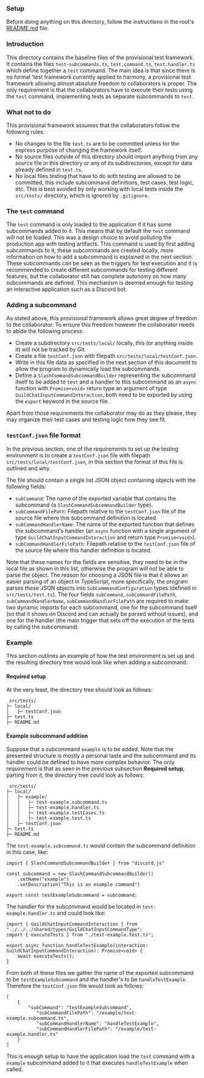 ### Setup
Before doing anything on this directory, follow the instructions in the root's [README.md](https://github.com/datasektionen/harmony/edit/addtest/src/tests/README.md) file.

### Introduction
This directory contains the baseline files of the provisional test framework. It contains the files `test-subcommands.ts`, 
`test.command.ts`, `test.handler.ts` which define together a `test` command. The main idea is that since there is no formal 
'test framework currently applied to harmony, a provisional test framework allowing almost absolute freedom to collaborators 
is proper. The only requirement is that the collaborators have to execute their tests using the `test` command, implementing 
tests as separate subcommands to `test`.

### What not to do
This provisional framework assumes that the collaborators follow the following rules:
* No changes to the file `test.ts` are to be committed unless for the express purpose of changing the framework itself.
* No source files outside of this directory should import anything from any source file in this directory or any of its subdirectories, except for data already defined in `test.ts`.
* No local files testing that have to do with testing are allowed to be committed, this include subcommand definitions, test cases, test logic, etc. This is best avoided by only working with local tests inside the `src/tests/` directory, which is ignored by `.gitignore`. 

 ### The `test` command
 The `test` command is only loaded to the application if it has some subcommands added to it. This means that by default the `test` command will not be loaded. This was a design choice to avoid polluting the production app with testing artifacts. This command is used by first adding subcommands to it, these subcommands are created locally, more information on how to add a subcommand is explained in the next section. These subcommands can be seen as the triggers for test execution and it is recommended to create different subcommands for testing different features, but the collaborator still has complete autonomy on how many subcommands are defined. This mechanism is deemed enough for testing an interactive application such as a Discord bot.

 ### Adding a subcommand
As stated above, this provisional framework allows great degree of freedom to the collaborator. To ensure this freedom however the collaborator needs to abide the following process:
* Create a subdirectory `src/tests/local/` locally, this (or anything inside it) will not be tracked by Git.
* Create a file `testConf.json` with filepath `src/tests/local/testConf.json`.
* Write in this file data as specified in the next section of this document to allow the program to dynamically load the subcommands.
* Define a `SlashCommandSubcommandBuilder` representing the subcommand itself to be added to `test` and a handler to this subcommand as an `async` function with `Promise<void>` return type an argument of type `GuildChatInputCommandInteraction`, both need to be exported by using the `export` keyword in the source file.

Apart from those requirements the collaborator may do as they please, they may organize their test cases and testing logic how they see fit.
### `testConf.json` file format
In the previous section, one of the requirements to set up the testing environment is to create a `testConf.json` file with filepath `src/tests/local/testConf.json`, in this section the format of this file is outlined and why.

The file should contain a single list JSON object containing objects with the following fields:
* `subCommand`: The name of the exported variable that contains the subcommand (a `SlashCommandSubcommandBuilder` type).
* `subCommandFilePath`: Filepath relative to the `testConf.json` file of the source file where this subcommand definition is located.
* `subCommandHandlerName`: The name of the exported function that defines the subcommand's handler (an `async` function with a single argument of type `GuildChatInputCommandInteraction` and return type `Promise<void>`).
* `subCommandHandlerFilePath`: Filepath relative to the `testConf.json` file of the source file where this handler definition is located.

Note that these names for the fields are sensitive, they need to be in the local file as shown in this list, otherwise the program will not be able to parse the object. The reason for choosing a JSON file is that it allows an easier parsing of an object in TypeScript, more specifically, the program parses these JSON objects into `SubCommmandConfiguration` types (defined in `src/tests/test.ts`). The four fields `subCommand`, `subCommandFilePath`, `subCommandHandlerName`, `subCommandHandlerFilePath` are required to make two dynamic imports for each subcommand, one for the subcommand itself (so that it shows on Discord and can actually be parsed without issues), and one for the handler (the main trigger that sets off the execution of the tests by calling the subcommand).
### Example
This section outlines an example of how the test environment is set up and the resulting directory tree would look like when adding a subcommand.
#### Required setup
At the very least, the directory tree should look as follows:
```
 src/tests/
├─ local/
│   ├─ testConf.json
├─ test.ts
├─ README.md
```

#### Example subcommand addition
Suppose that a subcommand `example` is to be added. Note that the presented structure is mostly a personal taste and the subcommand and its handler could be defined to have more complex behavior. The only requirement is that as seen in the previous subsection **Required setup**, parting from it, the directory tree could look as follows:
```
 src/tests/
├─ local/
│   ├─ example/
│   │   ├─ test-example.subcommand.ts
│   │   ├─ test-example.handler.ts
│   │   ├─ test-example.testCases.ts
│   │   ├─ test-example.test.ts
│   ├─ testConf.json
├─ test.ts
├─ README.md
```
The `test-example.subcommand.ts` would contain the subcommand definition in this case, like:
```
import { SlashCommandSubcommandBuilder } from "discord.js"

const subcommand = new SlashCommandSubcommandBuilder()
    .setName("example")
    .setDescription("This is an example command")

export const testExampleSubcommand = subcommand;
```
The handler for the subcommand would be located in `test-example.handler.ts` and could look like:
```
import { GuildChatInputCommandInteraction } from "../../../shared/types/GuildChatInputCommandType";
import { executeTests } from "./test-example.test.ts";

export async function handleTestExample(interaction: GuildChatInputCommandInteraction): Promise<void> {
    await executeTests();
}
```
From both of these files we gather the name of the exported subcommand to be `testExampleSubcommand` and the handler's to be `handleTestExample`. Therefore the `testConf.json` file would look as follows:
```
[
    {
        "subCommand": "testExampleSubcommand",
	       "subCommandFilePath": "/example/test-example.subcommand.ts",
	       "subCommandHandlerName": "handleTestExample",
	       "subCommandHandlerFilePath": "/example/test-example.handler.ts"
    }
]
```
This is enough setup to have the application load the `test` command with a `example` subcommand added to it that executes `handleTestExample` when called.

